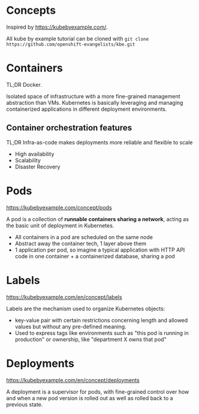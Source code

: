 # Concepts

Inspired by https://kubebyexample.com/.

All kube by example tutorial can be cloned with `git clone https://github.com/openshift-evangelists/kbe.git`

# Containers

TL;DR Docker.

Isolated space of infrastructure with a more fine-grained management abstraction than VMs.
Kubernetes is basically leveraging and managing containerized applications in different deployment environments.

## Container orchestration features

TL;DR Infra-as-code makes deployments more reliable and flexible to scale

- High availability
- Scalability
- Disaster Recovery

# Pods

https://kubebyexample.com/concept/pods

A pod is a collection of **runnable containers sharing a network**, acting as the basic unit of deployment in Kubernetes.

- All containers in a pod are scheduled on the same node
- Abstract away the container tech, 1 layer above them
- 1 application per pod, so imagine a typical application with HTTP API code in one container + a containerized database, sharing a pod


# Labels

https://kubebyexample.com/en/concept/labels

Labels are the mechanism used to organize Kubernetes objects:
- key-value pair with certain restrictions concerning length and allowed values but without any pre-defined meaning.
- Used to express tags like environments such as "this pod is running in production" or ownership, like "department X owns that pod"

# Deployments

https://kubebyexample.com/en/concept/deployments

A deployment is a supervisor for pods, with fine-grained control over how and when a new pod version is rolled out as well as rolled back to a previous state.

